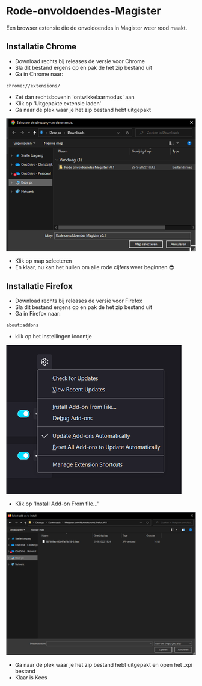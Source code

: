 # Rode-onvoldoendes-Magister
Een browser extensie die de onvoldoendes in Magister weer rood maakt.
## Installatie Chrome
* Download rechts bij releases de versie voor Chrome
* Sla dit bestand ergens op en pak de het zip bestand uit
* Ga in Chrome naar:
```
chrome://extensions/
```

* Zet dan rechtsbovenin 'ontwikkelaarmodus' aan
* Klik op 'Uitgepakte extensie laden'
* Ga naar de plek waar je het zip bestand hebt uitgepakt

![Directroy selecteren](/Afbeeldingen/directoryselect.png?raw=true)
* Klik op map selecteren
* En klaar, nu kan het huilen om alle rode cijfers weer beginnen 😎

## Installatie Firefox
* Download rechts bij releases de versie voor Firefox
* Sla dit bestand ergens op en pak de het zip bestand uit
* Ga in Firefox naar:
```
about:addons
```
* klik op het instellingen icoontje

![Install from file](/Afbeeldingen/Firefoxinstallformfile.png?raw=true)
* Klik op 'Install Add-on From file...'

![Install from file](/Afbeeldingen/firefoxdir.png?raw=true)
* Ga naar de plek waar je het zip bestand hebt uitgepakt en open het .xpi bestand
* Klaar is Kees
